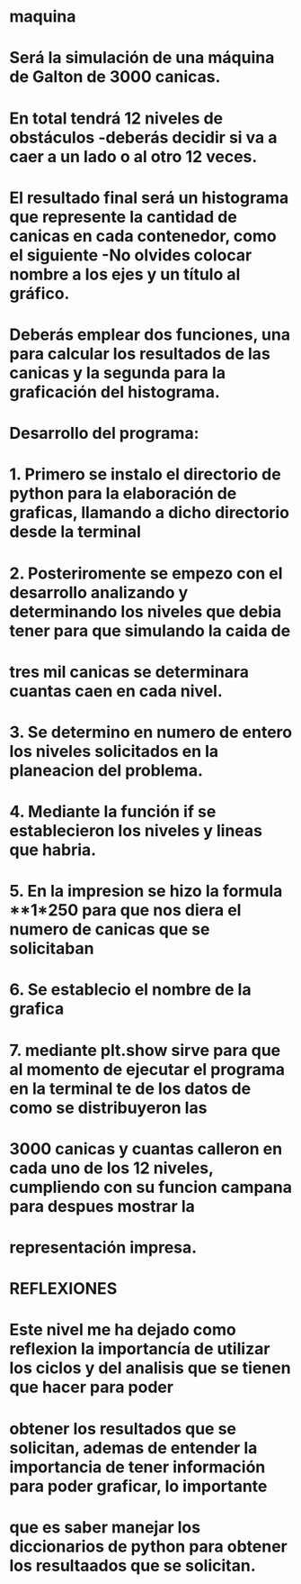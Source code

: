 # maquina
# Será la simulación de una máquina de Galton de 3000 canicas. 
# En total tendrá 12 niveles de obstáculos -deberás decidir si va a caer a un lado o al otro 12 veces.
# El resultado final será un histograma que represente la cantidad de canicas en cada contenedor, como el siguiente -No olvides colocar nombre a los ejes y un título al gráfico. 
# Deberás emplear dos funciones, una para calcular los resultados de las canicas y la segunda para la graficación del histograma. 

# Desarrollo del programa:

# 1. Primero se instalo el directorio de python para la elaboración de graficas, llamando a dicho directorio desde la terminal
# 2. Posteriromente se empezo con el desarrollo analizando y determinando los niveles que debia tener para que simulando la caida de 
# tres mil canicas se determinara cuantas caen en cada nivel.
# 3. Se determino en numero de entero los niveles solicitados en la planeacion del problema.
# 4. Mediante la función if se establecieron los niveles  y lineas que habria.
# 5. En la impresion se hizo la formula **1*250 para que nos diera el numero de canicas que se solicitaban
# 6. Se establecio el nombre de la grafica
# 7. mediante plt.show sirve para que al momento de ejecutar el programa en la terminal te de los datos de como se distribuyeron las
# 3000 canicas y cuantas calleron en cada uno de los 12 niveles, cumpliendo con su funcion campana para despues mostrar la 
# representación impresa.

# REFLEXIONES
# Este nivel me ha dejado como reflexion la importancía de utilizar los ciclos y del analisis que se tienen que hacer para poder 
# obtener los resultados que se solicitan, ademas de entender la importancia de tener información para poder graficar, lo importante
# que es saber manejar los diccionarios de python para obtener los resultaados que se solicitan.
